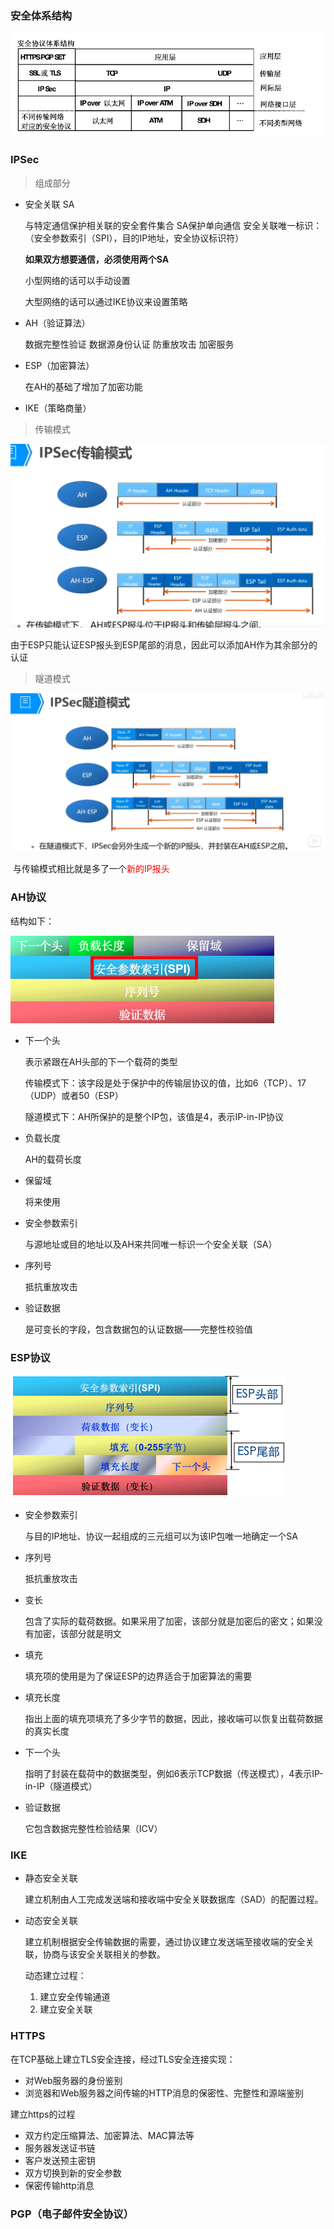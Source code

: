 ### 安全体系结构

![image-20210106182605897](https://raw.githubusercontent.com/CooperXJ/ImageBed/master/img/20210106182607.png)

### IPSec

> 组成部分

- 安全关联  SA

  与特定通信保护相关联的安全套件集合
  SA保护单向通信
  安全关联唯一标识：（安全参数索引（SPI），目的IP地址，安全协议标识符）

  **如果双方想要通信，必须使用两个SA**

  小型网络的话可以手动设置

  大型网络的话可以通过IKE协议来设置策略

- AH（验证算法）

  数据完整性验证
  数据源身份认证
  防重放攻击
  加密服务

- ESP（加密算法）

  在AH的基础了增加了加密功能

- IKE（策略商量）

  

> 传输模式

<img src="https://raw.githubusercontent.com/CooperXJ/ImageBed/master/img/20210106155353.png" alt="image-20210106155348920" style="zoom:50%;" />

​	由于ESP只能认证ESP报头到ESP尾部的消息，因此可以添加AH作为其余部分的认证



> 隧道模式

<img src="https://raw.githubusercontent.com/CooperXJ/ImageBed/master/img/20210106155800.png" alt="image-20210106155755812" style="zoom:50%;" />

​	与传输模式相比就是多了一个<font color=red>新的IP报头</font>



### AH协议

结构如下：

<img src="https://raw.githubusercontent.com/CooperXJ/ImageBed/master/img/20210106170022.png" alt="image-20210106170017735" style="zoom:50%;" />

- 下一个头

  表示紧跟在AH头部的下一个载荷的类型

  传输模式下：该字段是处于保护中的传输层协议的值，比如6（TCP）、17（UDP）或者50（ESP）

  隧道模式下：AH所保护的是整个IP包，该值是4，表示IP-in-IP协议

- 负载长度

  AH的载荷长度

- 保留域

  将来使用

- 安全参数索引

  与源地址或目的地址以及AH来共同唯一标识一个安全关联（SA）

- 序列号

  抵抗重放攻击

- 验证数据

  是可变长的字段，包含数据包的认证数据——完整性校验值



### ESP协议

<img src="https://raw.githubusercontent.com/CooperXJ/ImageBed/master/img/20210106170627.png" alt="image-20210106170622405" style="zoom:50%;" />

- 安全参数索引

  与目的IP地址、协议一起组成的三元组可以为该IP包唯一地确定一个SA

- 序列号

  抵抗重放攻击

- 变长

  包含了实际的载荷数据。如果采用了加密，该部分就是加密后的密文；如果没有加密，该部分就是明文

- 填充

  填充项的使用是为了保证ESP的边界适合于加密算法的需要

- 填充长度

  指出上面的填充项填充了多少字节的数据，因此，接收端可以恢复出载荷数据的真实长度

- 下一个头

  指明了封装在载荷中的数据类型，例如6表示TCP数据（传送模式），4表示IP-in-IP（隧道模式）

- 验证数据

  它包含数据完整性检验结果（ICV）



### IKE

- 静态安全关联

  建立机制由人工完成发送端和接收端中安全关联数据库（SAD）的配置过程。

- 动态安全关联

  建立机制根据安全传输数据的需要，通过协议建立发送端至接收端的安全关联，协商与该安全关联相关的参数。

  动态建立过程：

  1. 建立安全传输通道
  2. 建立安全关联



### HTTPS

在TCP基础上建立TLS安全连接，经过TLS安全连接实现：

- 对Web服务器的身份鉴别
- 浏览器和Web服务器之间传输的HTTP消息的保密性、完整性和源端鉴别

建立https的过程

- 双方约定压缩算法、加密算法、MAC算法等
- 服务器发送证书链
- 客户发送预主密钥
- 双方切换到新的安全参数
- 保密传输http消息



### PGP（电子邮件安全协议）





